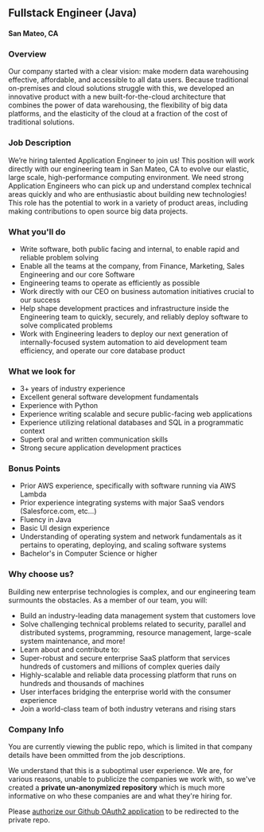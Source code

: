 ## Fullstack Engineer (Java)
#### San Mateo, CA

### Overview
Our company started with a clear vision: make modern data warehousing effective, affordable, and accessible to all data users. Because traditional on-premises and cloud solutions struggle with this, we developed an innovative product with a new built-for-the-cloud architecture that combines the power of data warehousing, the flexibility of big data platforms, and the elasticity of the cloud at a fraction of the cost of traditional solutions. 

### Job Description
We’re hiring talented Application Engineer to join us! This position will work directly with our engineering team in San Mateo, CA to evolve our elastic, large scale, high-performance computing environment. We need strong Application Engineers who can pick up and understand complex technical areas quickly and who are enthusiastic about building new technologies! This role has the potential to work in a variety of product areas, including making contributions to open source big data projects.

### What you'll do
+ Write software, both public facing and internal, to enable rapid and reliable problem solving
+ Enable all the teams at the company, from Finance, Marketing, Sales Engineering and our core Software
+ Engineering teams to operate as efficiently as possible
+ Work directly with our CEO on business automation initiatives crucial to our success
+ Help shape development practices and infrastructure inside the Engineering team to quickly, securely, and reliably deploy software to solve complicated problems
+ Work with Engineering leaders to deploy our next generation of internally-focused system automation to aid development team efficiency, and operate our core database product

### What we look for
+ 3+ years of industry experience
+ Excellent general software development fundamentals  
+ Experience with Python
+ Experience writing scalable and secure public-facing web applications
+ Experience utilizing relational databases and SQL in a programmatic context
+ Superb oral and written communication skills
+ Strong secure application development practices

### Bonus Points
+ Prior AWS experience, specifically with software running via AWS Lambda
+ Prior experience integrating systems with major SaaS vendors (Salesforce.com, etc…)
+ Fluency in Java
+ Basic UI design experience
+ Understanding of operating system and network fundamentals as it pertains to operating, deploying, and scaling software systems
+ Bachelor's in Computer Science or higher

### Why choose us?
Building new enterprise technologies is complex, and our engineering team surmounts the obstacles. As a member of our team, you will:
+ Build an industry-leading data management system that customers love
+ Solve challenging technical problems related to security, parallel and distributed systems, programming, resource management, large-scale system maintenance, and more!
+ Learn about and contribute to:
+ Super-robust and secure enterprise SaaS platform that services hundreds of customers and millions of complex queries daily
+ Highly-scalable and reliable data processing platform that runs on hundreds and thousands of machines
+ User interfaces bridging the enterprise world with the consumer experience
+ Join a world-class team of both industry veterans and rising stars



### Company Info
You are currently viewing the public repo, which is limited in that company details have been ommitted from the job descriptions.  
    
We understand that this is a suboptimal user experience.  We are, for various reasons, unable to publicize the companies we work with, so we've
created a **private un-anonymized repository** which is much more informative on who these companies are and what they're hiring for.  
    
Please [authorize our Github OAuth2 application](https://letsrockit.co/users/auth/github?job_id=u25vd2zsywtl-fullstack-engineer-java) to be redirected to the private repo.
